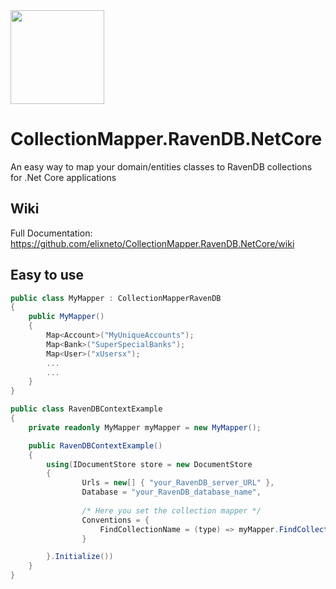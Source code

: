 <image width="150px" src="https://github.com/elixneto/CollectionMapper.RavenDB.NetCore/blob/master/src/CollectionMapper.RavenDB.NetCore/logo.png" />

# CollectionMapper.RavenDB.NetCore
An easy way to map your domain/entities classes to RavenDB collections for .Net Core applications

## Wiki
Full Documentation: <br>
https://github.com/elixneto/CollectionMapper.RavenDB.NetCore/wiki

## Easy to use
```csharp
public class MyMapper : CollectionMapperRavenDB
{
    public MyMapper()
    {
        Map<Account>("MyUniqueAccounts");
        Map<Bank>("SuperSpecialBanks");
        Map<User>("xUsersx");
        ...
        ...
    }
}

public class RavenDBContextExample
{
    private readonly MyMapper myMapper = new MyMapper();

    public RavenDBContextExample()
    {
        using(IDocumentStore store = new DocumentStore
        {
                Urls = new[] { "your_RavenDB_server_URL" },
                Database = "your_RavenDB_database_name",
                
                /* Here you set the collection mapper */
                Conventions = {
                    FindCollectionName = (type) => myMapper.FindCollectionBy(type)
                }

        }.Initialize())
    }
}
```
